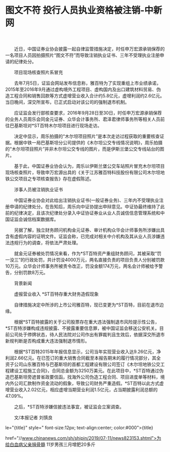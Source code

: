 # 图文不符 投行人员执业资格被注销-中新网

　　

　　近日，中国证券业协会披露一起自律监管措施决定，时任申万宏源承销保荐的一名项目人员因拍摄照片“图文不符”而导致注销执业证书、三年不受理执业注册申请的纪律处分。

　　项目现场核查照片系冒充

　　去年7月5日，证监会网站发布信息称，雅百特为了实现重组上市业绩承诺，2015年至2016年9月通过虚构境外工程项目、虚构国内及出口建筑材料贸易、伪造工程合同和销售回款等方式虚增营业收入合计约5.8亿元，虚增利润约2.6亿元。当日晚间，深交所宣布，已正式启动对该公司的强制退市机制。

　　应证监会发行部核查要求，2016年9月28日至30日，时任申万宏源承销保荐的业务人员周乐会同金元证券、众华会计事务所、君泽君律师事务所等相关人员前往巴基斯坦对*ST百特木尔坦项目进行现场走访。

　　决定中显示，周乐拍摄的“木尔坦项目照片”是本次走访过程获取的重要核查证据。根据中铁一局巴基斯坦分公司提供的《木尔坦公交专线情况说明》，周乐拍摄的“木尔坦项目照片”并非木尔坦公交专线的图片，而是伊斯兰堡公交专线站台的图片。

　　基于此，中国证券业协会认为，周乐以伊斯兰堡公交车站照片冒充木尔坦项目现场核查照片，导致申万宏源出具的《关于江苏雅百特科技股份有限公司木尔坦地铁公交项目之专项核查报告》存在虚假陈述。

　　涉事人员被注销执业证书

　　中国证券业协会对此给出注销执业证书(一般证券业务)、三年内不受理执业注册申请的纪律处分。在告知后，周乐向中证协提出申辩意见。中证协最终维持了此前的纪律决定，且该次纪律处分录入中证协证券业从业人员诚信信息管理系统和中国证监会诚信档案数据库。

　　另据了解，独立财务顾问机构金元证券、审计机构众华会计师事务所涉嫌出具含有虚假内容的证明文件。证监会称，已完成对相关中介机构及其从业人员涉嫌违法违规行为的调查，将依法严肃处理。

　　就金元证券被处罚情况来看，作为*ST百特资产重组财务顾问，其被采取“罚一没三”的行政处罚，共计罚没4000万元，两名直接负责的项目负责人分别被罚款10万元。众华会计师事务所被责令改正，罚没金额174万元，两名会计师被给予警告，分别罚款8万元。

　　背景新闻

　　虚报营业收入 *ST百特存重大财务造假现象

　　自律措施决定中所涉的上市公司雅百特，现已变更为*ST百特，目前在退市边缘。

　　根据*ST百特披露的关于公司股票存在重大违法强制退市风险提示性公告，*ST百特涉嫌构成违规披露、不披露重要信息罪，被中国证监会移送公安机关。目前公司处于停牌状态，待人民法院对公司作出有罪裁判且生效后，依据深交所退市新规判断是否构成重大违法强制退市情形。

　　根据*ST百特2015年年报信息显示，公司当年实现营业收入达9.26亿元，净利润2.66亿元。在已签订的重大销售合同截至本报告期末的履行情况部分，其全资子公司山东雅百特与巴基斯坦的首都工程建设有限公司签订《木尔坦地铁公交工程建设工程施工合同》，合同总金额为3250万美元。在此项目中，*ST百特通过伪造巴基斯坦旁遮普省政要信函，找海外公司伪造工程合同、项目进度单等材料，境内外公司汇款制作资金流动的假象，导致公司财务严重造假。*ST百特以此方式虚增营业收入2.02亿元，相应虚增当期营业利润1.5亿元，占当期披露利润总额的47.09%。

　　之后，*ST百特涉嫌信披违法事宜，被证监会立案调查。

　　文/本报记者  刘慎良

le="{title}" style=" font-size:12px; text-align:center; color:#000">{title}

href="//www.chinanews.com/sh/shipin/2019/07-11/news823153.shtml">为给白血病父亲捐骨髓 11岁男孩三月增肥20多斤
